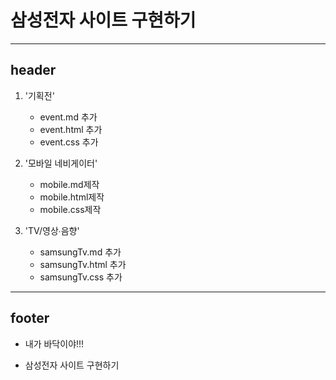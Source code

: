 
# 삼성전자 사이트 구현하기
---
## header

1. '기획전'
   - event.md 추가
   - event.html 추가
   - event.css 추가
2. '모바일 네비게이터'
   - mobile.md제작
   - mobile.html제작
   - mobile.css제작

3. 'TV/영상∙음향'
   - samsungTv.md 추가
   - samsungTv.html 추가
   - samsungTv.css 추가

---




## footer

- 내가 바닥이야!!!

- 삼성전자 사이트 구현하기

